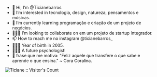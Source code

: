 - 👋 Hi, I’m @Ticianebarros
- 👀 I’m interested in tecnologia, design, natureza, pensamentos e músicas.
- 🌱 I’m currently learning programação e criação de um projeto de negócios.
- 👩🏽‍💻 I’m looking to collaborate on em um projeto de startup Integrador.
- 📫 How to reach me no instagram @ticianebarros_
- 💁🏽‍♀️ Year of birth in 2005.
- 👩🏽‍💼 A future psychologist!
- 📖 frase que me motiva: "Feliz aquele que transfere o que sabe e aprende o que ensina." ~ Cora Coralina.
<!---
Ticianebarros/Ticianebarros is a ✨ special ✨ repository because its `README.md` (this file) appears on your GitHub profile.
You can click the Preview link to take a look at your changes.
--->
<img src="https://profile-counter.glitch.me/{Ticianebarros}/count.svg" alt="Ticiane :: Visitor's Count" />
